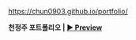 https://chun0903.github.io/portfolio/

**천정주 포트폴리오 | [▶ Preview](https://chun0903.github.io/portfolio/)** 
